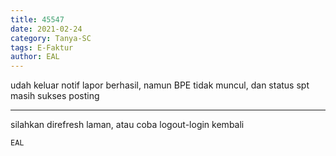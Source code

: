 ```yaml
---
title: 45547
date: 2021-02-24
category: Tanya-SC
tags: E-Faktur
author: EAL
---
```


udah keluar notif lapor berhasil, namun BPE tidak muncul, dan status spt masih sukses posting

---

silahkan direfresh laman, atau coba logout-login kembali

`EAL`
